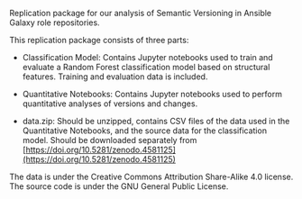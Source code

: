 Replication package for our analysis of Semantic Versioning in Ansible Galaxy role repositories.

This replication package consists of three parts:

- Classification Model: Contains Jupyter notebooks used to train and evaluate a Random Forest classification model based on structural features. Training and evaluation data is included.

- Quantitative Notebooks: Contains Jupyter notebooks used to perform quantitative analyses of versions and changes.

- data.zip: Should be unzipped, contains CSV files of the data used in the Quantitative Notebooks, and the source data for the classification model. Should be downloaded separately from [https://doi.org/10.5281/zenodo.4581125](https://doi.org/10.5281/zenodo.4581125)

The data is under the Creative Commons Attribution Share-Alike 4.0 license. The source code is under the GNU General Public License.
